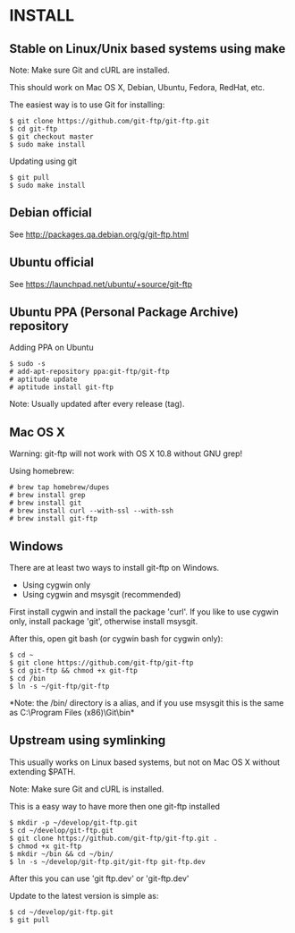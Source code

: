 INSTALL
=======

Stable on Linux/Unix based systems using make
---------------------------------------------

Note: Make sure Git and cURL are installed.

This should work on Mac OS X, Debian, Ubuntu, Fedora, RedHat, etc.

The easiest way is to use Git for installing:

	$ git clone https://github.com/git-ftp/git-ftp.git
	$ cd git-ftp
	$ git checkout master
	$ sudo make install

Updating using git

	$ git pull
	$ sudo make install


Debian official
---------------
See http://packages.qa.debian.org/g/git-ftp.html


Ubuntu official
---------------
See https://launchpad.net/ubuntu/+source/git-ftp


Ubuntu PPA (Personal Package Archive) repository
------------------------------------------------
Adding PPA on Ubuntu

	$ sudo -s
	# add-apt-repository ppa:git-ftp/git-ftp
	# aptitude update
	# aptitude install git-ftp

Note: Usually updated after every release (tag).


Mac OS X
--------
Warning: git-ftp will not work with OS X 10.8 without GNU grep!

Using homebrew:
	
	# brew tap homebrew/dupes
	# brew install grep
	# brew install git
	# brew install curl --with-ssl --with-ssh
	# brew install git-ftp

Windows
-------
There are at least two ways to install git-ftp on Windows.

 * Using cygwin only
 * Using cygwin and msysgit (recommended)

First install cygwin and install the package 'curl'.
If you like to use cygwin only, install package 'git',
otherwise install msysgit.

After this, open git bash (or cygwin bash for cygwin only):

	$ cd ~
	$ git clone https://github.com/git-ftp/git-ftp
	$ cd git-ftp && chmod +x git-ftp
	$ cd /bin
	$ ln -s ~/git-ftp/git-ftp

*Note: the /bin/ directory is a alias, and if you use msysgit this is the same as C:\Program Files (x86)\Git\bin\*


Upstream using symlinking
-------------------------

This usually works on Linux based systems, but not on Mac OS X without extending $PATH.

Note: Make sure Git and cURL is installed.

This is a easy way to have more then one git-ftp installed

	$ mkdir -p ~/develop/git-ftp.git
	$ cd ~/develop/git-ftp.git
	$ git clone https://github.com/git-ftp/git-ftp.git .
	$ chmod +x git-ftp
	$ mkdir ~/bin && cd ~/bin/
	$ ln -s ~/develop/git-ftp.git/git-ftp git-ftp.dev

After this you can use 'git ftp.dev' or 'git-ftp.dev'

Update to the latest version is simple as:

	$ cd ~/develop/git-ftp.git
	$ git pull
